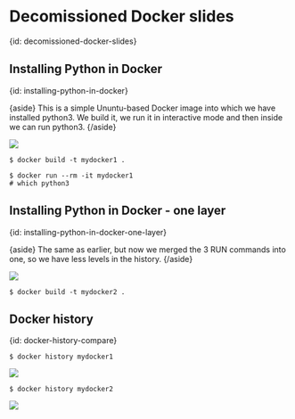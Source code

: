 # Decomissioned Docker slides
{id: decomissioned-docker-slides}

## Installing Python in Docker
{id: installing-python-in-docker}

{aside}
This is a simple Ununtu-based Docker image into which we have installed python3.
We build it, we run it in interactive mode and then inside we can run python3.
{/aside}

![](examples/old-python-1/Dockerfile)

```
$ docker build -t mydocker1 .
```

```
$ docker run --rm -it mydocker1
# which python3
```

## Installing Python in Docker - one layer
{id: installing-python-in-docker-one-layer}

{aside}
The same as earlier, but now we merged the 3 RUN commands into one, so we have less levels in the history.
{/aside}

![](examples/old-python-2/Dockerfile)

```
$ docker build -t mydocker2 .
```

## Docker history
{id: docker-history-compare}

```
$ docker history mydocker1
```

![](examples/dock/history_mydocker1.out)

```
$ docker history mydocker2
```
![](examples/dock/history_mydocker2.out)


